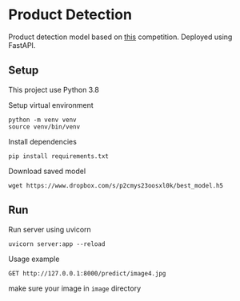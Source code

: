 # Product Detection

Product detection model based on [this](https://www.kaggle.com/c/shopee-product-detection-open) competition. Deployed using FastAPI.

## Setup

This project use Python 3.8

Setup virtual environment
```
python -m venv venv
source venv/bin/venv
```

Install dependencies
```
pip install requirements.txt
```

Download saved model
```
wget https://www.dropbox.com/s/p2cmys23oosxl0k/best_model.h5
```

## Run

Run server using uvicorn

```
uvicorn server:app --reload
```

Usage example
```
GET http://127.0.0.1:8000/predict/image4.jpg
```
make sure your image in `image` directory
